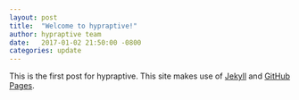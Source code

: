 ```yaml
---
layout: post
title:  "Welcome to hypraptive!"
author: hypraptive team
date:   2017-01-02 21:50:00 -0800
categories: update
---
```

This is the first post for hypraptive. This site makes use of [Jekyll](http://jekyllrb.com/) and [GitHub Pages](https://pages.github.com/).
